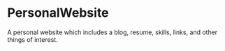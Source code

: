 # PersonalWebsite
A personal website which includes a blog, resume, skills, links, and other things of interest.
